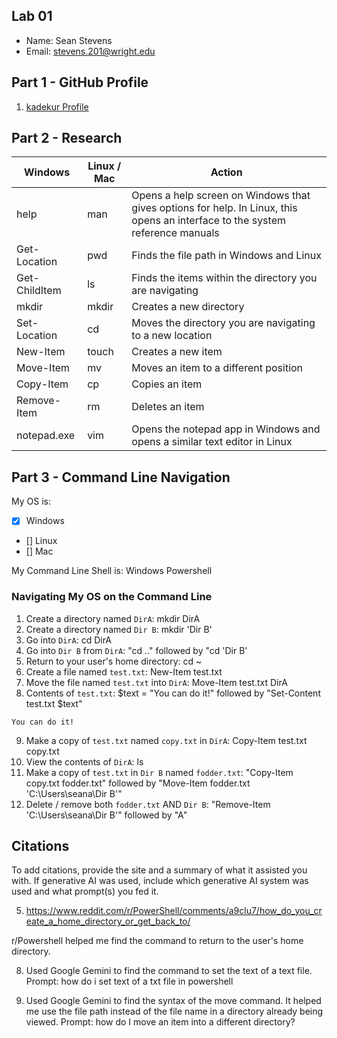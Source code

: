 ## Lab 01

- Name: Sean Stevens
- Email: stevens.201@wright.edu

## Part 1 - GitHub Profile

1. [kadekur Profile](https://github.com/kadekur)

## Part 2 - Research

| Windows | Linux / Mac | Action |
| ---     | ---         | ---    |
| help    | man         | Opens a help screen on Windows that gives options for help. In Linux, this opens an interface to the system reference manuals |
| Get-Location | pwd    | Finds the file path in Windows and Linux |
| Get-ChildItem | ls    | Finds the items within the directory you are navigating |
| mkdir   | mkdir       | Creates a new directory |
| Set-Location | cd     | Moves the directory you are navigating to a new location |
| New-Item | touch      | Creates a new item |
| Move-Item | mv        | Moves an item to a different position |
| Copy-Item | cp        | Copies an item |
| Remove-Item | rm      | Deletes an item |
| notepad.exe | vim     | Opens the notepad app in Windows and opens a similar text editor in Linux |

## Part 3 - Command Line Navigation

My OS is:
- [x] Windows
- [] Linux
- [] Mac

My Command Line Shell is: Windows Powershell

### Navigating My OS on the Command Line

1. Create a directory named `DirA`: mkdir DirA
2. Create a directory named `Dir B`: mkdir 'Dir B'
3. Go into `DirA`: cd DirA
4. Go into `Dir B` from `DirA`: "cd .." followed by "cd 'Dir B'
5. Return to your user's home directory: cd ~
6. Create a file named `test.txt`: New-Item test.txt
7. Move the file named `test.txt` into `DirA`: Move-Item test.txt DirA
8. Contents of `test.txt`: $text = "You can do it!" followed by "Set-Content test.txt $text"
```
You can do it!
```
9. Make a copy of `test.txt` named `copy.txt` in `DirA`: Copy-Item test.txt copy.txt
10. View the contents of `DirA`: ls
11. Make a copy of `test.txt` in `Dir B` named `fodder.txt`: "Copy-Item copy.txt fodder.txt" followed by "Move-Item fodder.txt 'C:\Users\seana\Dir B'"
12. Delete / remove both `fodder.txt` AND `Dir B`: "Remove-Item 'C:\Users\seana\Dir B'" followed by "A"

## Citations

To add citations, provide the site and a summary of what it assisted you with.  If generative AI was used, include which generative AI system was used and what prompt(s) you fed it.

5. https://www.reddit.com/r/PowerShell/comments/a9clu7/how_do_you_create_a_home_directory_or_get_back_to/

r/Powershell helped me find the command to return to the user's home directory.

8. Used Google Gemini to find the command to set the text of a text file. Prompt: how do i set text of a txt file in powershell
    

11. Used Google Gemini to find the syntax of the move command. It helped me use the file path instead of the file name in a directory already being viewed. Prompt: how do I move an item into a different directory?

